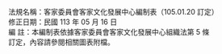 法規名稱：客家委員會客家文化發展中心編制表（105.01.20 訂定）  
修正日期：民國 113 年 05 月 16 日  
編 註：本編制表依據客家委員會客家文化發展中心組織法第 5 條  
訂定，內容請參閱相關圖表附檔。  


